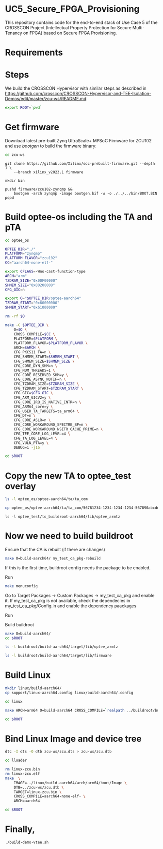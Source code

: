 # UC5_Secure_FPGA_Provisioning
This repository contains code for the end-to-end stack of Use Case 5 of the CROSSCON Project (Intellectual Property Protection for Secure Multi-Tenancy on FPGA) based on Secure FPGA Provisioning.

# Requirements

# Steps

We build the CROSSCON Hypervisor with similar steps as described in https://github.com/crosscon/CROSSCON-Hypervisor-and-TEE-Isolation-Demos/edit/master/zcu-ws/README.md

```sh
export ROOT=`pwd`
```

# Get firmware

Download latest pre-built Zynq UltraScale+ MPSoC Firmware for ZCU102 and use *bootgen*
to build the firmware binary:

```sh
cd zcu-ws
```

```
git clone https://github.com/Xilinx/soc-prebuilt-firmware.git --depth 1 \
    --branch xilinx_v2023.1 firmware

mkdir bin

pushd firmware/zcu102-zynqmp && 
    bootgen -arch zynqmp -image bootgen.bif -w -o ./../../bin/BOOT.BIN
popd

```

# Build optee-os including the TA and pTA

```sh
cd optee_os

OPTEE_DIR="./"
PLATFORM="zynqmp"
PLATFORM_FLAVOR="zcu102"
CC="aarch64-none-elf-"

export CFLAGS=-Wno-cast-function-type
ARCH="arm"
TZDRAM_SIZE="0x00F00000"
SHMEM_SIZE="0x00200000"
CFG_GIC=n

export O="$OPTEE_DIR/optee-aarch64"
TZDRAM_START="0x60000000"
SHMEM_START="0x61000000"

rm -rf $O

make -C $OPTEE_DIR \
    O=$O \
    CROSS_COMPILE=$CC \
    PLATFORM=$PLATFORM \
    PLATFORM_FLAVOR=$PLATFORM_FLAVOR \
    ARCH=$ARCH \
    CFG_PKCS11_TA=n \
    CFG_SHMEM_START=$SHMEM_START \
    CFG_SHMEM_SIZE=$SHMEM_SIZE \
    CFG_CORE_DYN_SHM=n \
    CFG_NUM_THREADS=1 \
    CFG_CORE_RESERVED_SHM=y \
    CFG_CORE_ASYNC_NOTIF=n \
    CFG_TZDRAM_SIZE=$TZDRAM_SIZE \
    CFG_TZDRAM_START=$TZDRAM_START \
    CFG_GIC=$CFG_GIC \
    CFG_ARM_GICV2=y \
    CFG_CORE_IRQ_IS_NATIVE_INTR=n \
    CFG_ARM64_core=y \
    CFG_USER_TA_TARGETS=ta_arm64 \
    CFG_DT=n \
    CFG_CORE_ASLR=n \
    CFG_CORE_WORKAROUND_SPECTRE_BP=n \
    CFG_CORE_WORKAROUND_NSITR_CACHE_PRIME=n \
    CFG_TEE_CORE_LOG_LEVEL=4 \
    CFG_TA_LOG_LEVEL=4 \
    CFG_VULN_PTA=y \
    DEBUG=1 -j16

cd $ROOT
```

# Copy the new TA to optee_test overlay

```sh
ls -l optee_os/optee-aarch64/ta/ta_com 
```

```sh
cp optee_os/optee-aarch64/ta/ta_com/56781234-1234-1234-1234-567890abcdef.ta optee_test/to_buildroot-aarch64/lib/optee_armtz 
```

```
ls -l optee_test/to_buildroot-aarch64/lib/optee_armtz
```



# Now we need to build buildroot

Ensure that the CA is rebuilt (if there are changes)

```sh
make O=build-aarch64/ my_test_ca_pkg-rebuild
```

If this is the first time, buildroot config needs the package to be enabled.

Run 


```sh
make menuconfig
```

Go to Target Packages -> Custom Packages -> my_test_ca_pkg and enable it.
If my_test_ca_pkg is not available, check the dependecies in my_test_ca_pkg/Config.in and enable the dependency paackages 

Run

Build buildroot

```sh
make O=build-aarch64/
cd $ROOT
```

```sh
ls -l buildroot/build-aarch64/target/lib/optee_armtz
```

```sh
ls -l buildroot/build-aarch64/target/lib/firmware
```

# Build Linux


``` sh
mkdir linux/build-aarch64/
cp support/linux-aarch64.config linux/build-aarch64/.config

cd linux

make ARCH=arm64 O=build-aarch64 CROSS_COMPILE=`realpath ../buildroot/build-aarch64/host/bin/aarch64-linux-` -j16 Image dtbs

cd $ROOT
```

# Bind Linux Image and device tree

```sh
dtc -I dts -O dtb zcu-ws/zcu.dts > zcu-ws/zcu.dtb
```

```sh
cd lloader

rm linux-zcu.bin
rm linux-zcu.elf
make  \
    IMAGE=../linux/build-aarch64/arch/arm64/boot/Image \
    DTB=../zcu-ws/zcu.dtb \
    TARGET=linux-zcu.bin \
    CROSS_COMPILE=aarch64-none-elf- \
    ARCH=aarch64

cd $ROOT
```

# Finally,


``` sh
./build-demo-vtee.sh
```




